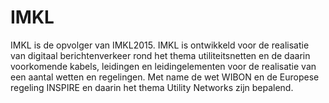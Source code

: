 IMKL
====

IMKL is de opvolger van IMKL2015. IMKL is ontwikkeld voor de realisatie van
digitaal berichtenverkeer rond het thema utiliteitsnetten en de daarin
voorkomende kabels, leidingen en leidingelementen voor de realisatie van een
aantal wetten en regelingen. Met name de wet WIBON en de Europese regeling
INSPIRE en daarin het thema Utility Networks zijn bepalend.
